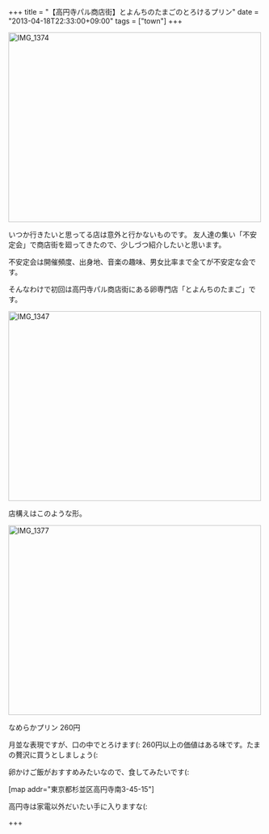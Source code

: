 +++
title =  "【高円寺パル商店街】とよんちのたまごのとろけるプリン"
date =  "2013-04-18T22:33:00+09:00"
tags = ["town"]
+++
<p><a href="http://www.flickr.com/photos/68742489@N02/8653782848/" title="IMG_1374 by umeyuki1326, on Flickr"><img src="http://farm9.staticflickr.com/8249/8653782848_7fcfb47ff2.jpg" width="500" height="375" alt="IMG_1374"></a></p>

<p>いつか行きたいと思ってる店は意外と行かないものです。
友人達の集い「不安定会」で商店街を廻ってきたので、少しづつ紹介したいと思います。</p>

<p>不安定会は開催頻度、出身地、音楽の趣味、男女比率まで全てが不安定な会です。</p>

<p>そんなわけで初回は高円寺パル商店街にある卵専門店「とよんちのたまご」です。</p>

<p><a href="http://www.flickr.com/photos/68742489@N02/8653786414/" title="IMG_1347 by umeyuki1326, on Flickr"><img src="http://farm9.staticflickr.com/8112/8653786414_207bc233c9.jpg" width="500" height="375" alt="IMG_1347"></a></p>

<p>店構えはこのような形。</p>

<p><a href="http://www.flickr.com/photos/68742489@N02/8652680921/" title="IMG_1377 by umeyuki1326, on Flickr"><img src="http://farm9.staticflickr.com/8118/8652680921_6ce0742962.jpg" width="500" height="375" alt="IMG_1377"></a></p>

<p>なめらかプリン 260円</p>

<p>月並な表現ですが、口の中でとろけます(:
260円以上の価値はある味です。たまの贅沢に買うとしましょう(:</p>

<p>卵かけご飯がおすすめみたいなので、食してみたいです(:</p>

<p>[map addr="東京都杉並区高円寺南3-45-15"]</p>

<p>高円寺は家電以外だいたい手に入りますな(:</p>

+++
